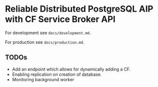 # Reliable Distributed PostgreSQL AIP with CF Service Broker API

For development see `docs/development.md`.

For production see `docs/production.md`.

## TODOs
* Add an endpoint which allows for dynamically adding a CF.
* Enabling replication on creation of database.
* Monitoring background worker

